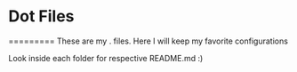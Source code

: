 # Dot Files
=========
These are my . files. Here I will keep my favorite configurations

Look inside each folder for respective README.md :)
